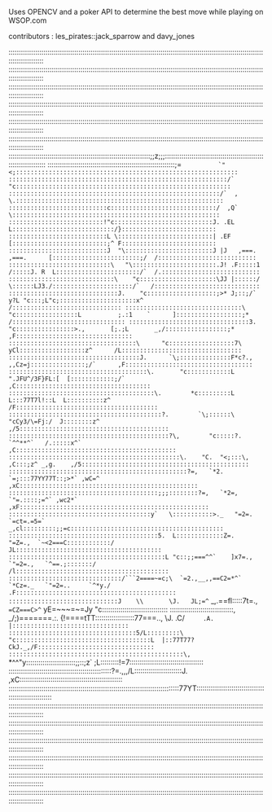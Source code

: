 Uses OPENCV and a poker API to determine the best move while playing on WSOP.com

contributors : les_pirates::jack_sparrow and davy_jones

:::::::::::::::::::::::::::::::::::::::::::::::::::::::::::::::::::::::::::::::::::::::::::::::::::::::::::::::::::::::::::::::::::::::::::::
:::::::::::::::::::::::::::::::::::::::::::::::::::::::::::::::::::::::::::::::::::::::::::::::::::::::::::::::::::::::::::::::::::::::::::::
:::::::::::::::::::::::::::::::::::::::::::::::::::::::::::::::::::::::::::::::::::::::::::::::::::::::::::::::::::::::::::::::::::::::::::::
:::::::::::::::::::::::::::::::::::::::::::::::::::::::::::::::::::::::::::::::::::::::::::::::::::::::::::::::::::::::::::::::::::::::::::::
:::::::::::::::::::::::::::::::::::::::::::::::::::::::::::::::::::::::::::::::::::::::::::::::::::::::::::::::::::::::::::::::::::::::::::::
:::::::::::::::::::::::::::::::::::::::::::::::::::::::::::::::::::::::::::::::::::::::::::::::::::::::::::::::::::::::::::::::::::::::::::::
:::::::::::::::::::::::::::::::::::::::::::::::::::::::::::::::::::::;;z;;;::::::::::::::::::::::::::::::::::::::::::::::::::::::::::::::::::
::::::::::::::::::::::::::::::::::::::::::::::::::::::::::::::;=``          `"<;:::::::::::::::::::::::::::::::::::::::::::::::::::::::::::::
::::::::::::::::::::::::::::::::::::::::::::::::::::::::::::/`                  "c:::::::::::::::::::::::::::::::::::::::::::::::::::::::::::
::::::::::::::::::::::::::::::::::::::::::::::::::::::::::/`  ,                   \.:::::::::::::::::::::::::::::::::::::::::::::::::::::::::
:::::::::::::::::::::::::::c:::::::::::::::::::::::::::::/  ,Q`                    \:::::::::::::::::::::::::::::::::::::::::::::::::::::::::
::::::::::::::::::::::::::!"c:::::::::::::::::::::::::::J. .EL                      L::::::::::::::::::::::::::::/}::::::::::::::::::::::::::
:::::::::::::::::::::::::::L \::::::::::::::::::::::::::| .EF                       [::::::::::::::::::::::::::;^ F::::::::::::::::::::::::::
:::::::::::::::::::::::::::J  "\::::::::::::::::::::::::J |J   ,===.     ,===.      [::::::::::::::::::::::::;/  /:::::::::::::::::::::::::::
::::::::::::::::::::::::::::\   "\:::::::::::::::::::::::.J! .F:::::1   /:::::J. R  L:::::::::::::::::::::::/`  /.:::::::::::::::::::::::::::
:::::::::::::::::::::::::::::\    "c:::::::::::::::::::::\JJ |::::::/   \::::::LJ3./::::::::::::::::::::::/`   /:::::::::::::::::::::::::::::
::::::::::::::::::::::::::::::J.    "c:::::::::::::::::::;>* J;::;/` y?L "c:::;L"c;:::::::::::::::::::::x^    /::::::::::::::::::::::::::::::
::::::::::::::::::::::::::::::::\     "c:::::::::::::::::L          ;.:1    `      ]::::::::::::::::::;*     /:::::::::::::::::::::::::::::::
:::::::::::::::::::::::::::::::::3.     "c::::::::::::::::>.,       [;.;L       _,/:::::::::::::::::;*     ,F::::::::::::::::::::::::::::::::
:::::::::::::::::::::::::::::::::::\      "c::::::::::::::::::7\             yCl::::::::::::::::::z^      /L:::::::::::::::::::::::::::::::::
::::::::::::::::::::::::::::::::::::J.      `\;::::::::::::::F*c?.,       ,,Cz=j:::::::::::::::;/`      ,F:::::::::::::::::::::::::::::::::::
::::::::::::::::::::::::::::::::::::::\.       "c::::::::::::L ".JFU^/3F}FL:[  [::::::::::::;/`       ,C:::::::::::::::::::::::::::::::::::::
::::::::::::::::::::::::::::::::::::::::\.        *c:::::::::L  L:::77T7l!::L  L::::::::::z^        /F:::::::::::::::::::::::::::::::::::::::
::::::::::::::::::::::::::::::::::::::::::?.        `\;::::::\  "cCy3/\=Fj:/  J::::::::z^        ,/5:::::::::::::::::::::::::::::::::::::::::
::::::::::::::::::::::::::::::::::::::::::::?\,        "c:::::?.   `^^**^`   /.:::::x^`        ,C::::::::::::::::::::::::::::::::::::::::::::
:::::::::::::::::::::::::::::::::::::::::::::::\.    "C.  "<;:::\,         ,C:::;z^ _,g.    ,/5::::::::::::::::::::::::::::::::::::::::::::::
:::::::::::::::::::::::::::::::::::::::::::::::::?=,   `*2.  `=;:::77YY77T::;>*` ,wC=^   ,xC:::::::::::::::::::::::::::::::::::::::::::::::::
:::::::::::::::::::::::::::::::::::::::::;;;::::::::?=,   `*2=, `"=.::::;=^` ,wc2*`   ,xF::::::::::::::::::::::::::::::::::::::::::::::::::::
:::::::::::::::::::::::::::::::::::::::y`   \:::::::::::>._   "=2=.  `=ct=.=5=`   _,cl:::::::::;;=c::::::::::::::::::::::::::::::::::::::::::
:::::::::::::::::::::::::::::::::::::::::5.  L:::::::::::::Z=.    "=Z=.,  `~<2===C::::::::::::/    JL::::::::::::::::::::::::::::::::::::::::
:::::::::::::::::::::::::::::::::::::::::::L "c::;;===^^`    ]x7=.,   `"=2=.,   `^==.;:::::::/   /l::::::::::::::::::::::::::::::::::::::::::
:::::::::::::::::::::::::::::::/```2====~=c;\  `=2.,__,,==C2=*^` `*Cz=._   `"=2=..     `^*y./  .F::::::::::::::::::::::::::::::::::::::::::::
::::::::::::::::::::::::::::::J    \\       \J.   JL;=^``   _,.==fl:::::7t=.,    `=CZ===C>^`  yE=~~~=~=Jy  "c::::::::::::::::::::::::::::::::
:::::::::::::::::::::::::::::::\, _/;)=======.:.  {!====tTT:::::::::::::::::::77===.., \J.  .C/`      .A.   |::::::::::::::::::::::::::::::::
:::::::::::::::::::::::::::::::::::5/L:::::::::\  "c:::::::::::::::::::::::::::::::::::::L  |::77T77?CkJ._,/F::::::::::::::::::::::::::::::::
::::::::::::::::::::::::::::::::::::::::::::::::\,  `*^^"y::::::::::::::::::::::::;;::;z`  ;L:::::::::!=7::::::::::::::::::::::::::::::::::::
::::::::::::::::::::::::::::::::::::::::::::::::::?=.,,,/L:::::::::::::::::::::::J.     ,xC::::::::::::::::::::::::::::::::::::::::::::::::::
:::::::::::::::::::::::::::::::::::::::::::::::::::::::::::::::::::::::::::::::::::77YT::::::::::::::::::::::::::::::::::::::::::::::::::::::
:::::::::::::::::::::::::::::::::::::::::::::::::::::::::::::::::::::::::::::::::::::::::::::::::::::::::::::::::::::::::::::::::::::::::::::
:::::::::::::::::::::::::::::::::::::::::::::::::::::::::::::::::::::::::::::::::::::::::::::::::::::::::::::::::::::::::::::::::::::::::::::
:::::::::::::::::::::::::::::::::::::::::::::::::::::::::::::::::::::::::::::::::::::::::::::::::::::::::::::::::::::::::::::::::::::::::::::
:::::::::::::::::::::::::::::::::::::::::::::::::::::::::::::::::::::::::::::::::::::::::::::::::::::::::::::::::::::::::::::::::::::::::::::
:::::::::::::::::::::::::::::::::::::::::::::::::::::::::::::::::::::::::::::::::::::::::::::::::::::::::::::::::::::::::::::::::::::::::::::
:::::::::::::::::::::::::::::::::::::::::::::::::::::::::::::::::::::::::::::::::::::::::::::::::::::::::::::::::::::::::::::::::::::::::::::
